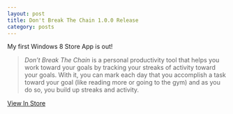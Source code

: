 ```yaml
---
layout: post
title: Don't Break The Chain 1.0.0 Release
category: posts
---
```

My first Windows 8 Store App is out!

> *Don’t Break The Chain* is a personal productivity tool that helps you work toward your goals by tracking your streaks of activity toward your goals. With it, you can mark each day that you accomplish a task toward your goal (like reading more or going to the gym) and as you do so, you build up streaks and activity.

[View In Store][1]

 [1]: http://apps.microsoft.com/webpdp/en-US/app/dont-break-the-chain/6d861255-ef79-40b1-a938-c29c85697330